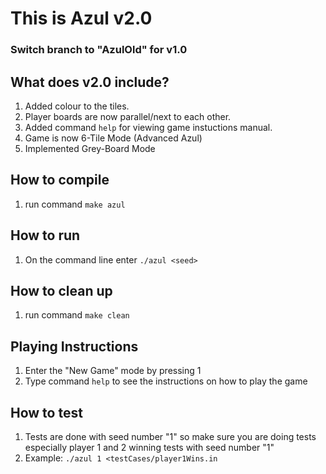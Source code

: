 # This is Azul v2.0
### Switch branch to "AzulOld" for v1.0

## What does v2.0 include?
1. Added colour to the tiles.
2. Player boards are now parallel/next to each other.
3. Added command `help` for viewing game instuctions manual.
4. Game is now 6-Tile Mode (Advanced Azul)
5. Implemented Grey-Board Mode

## How to compile
1. run command `make azul`

## How to run
1. On the command line enter `./azul <seed>`

## How to clean up
1. run command `make clean`

## Playing Instructions
1. Enter the "New Game" mode by pressing 1
2. Type command `help` to see the instructions on how to play the game

## How to test
1. Tests are done with seed number "1" so make sure you are doing tests especially player 1 and 2 winning tests with seed number "1"
2. Example: `./azul 1 <testCases/player1Wins.in`
 
